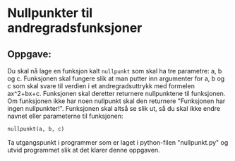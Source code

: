 # Nullpunkter til andregradsfunksjoner
## Oppgave:
Du skal nå lage en funksjon kalt ```nullpunkt``` som skal ha tre parametre: a, b og c.
Funksjonen skal fungere slik at man putter inn argumenter for a, b og c som skal svare til verdien i et andregradsuttrykk med formelen ax^2+bx+c.
Funksjonen skal deretter returnere nullpunktene til funksjonen. Om funksjonen ikke har noen nullpunkt skal den returnere "Funksjonen har ingen nullpunkter!".
Funksjonen skal altså se slik ut, så du skal ikke endre navnet eller parameterne til funksjonen:
```Python
nullpunkt(a, b, c)
```

Ta utgangspunkt i programmer som er laget i python-filen "nullpunkt.py" og utvid programmet slik at det klarer denne oppgaven.
